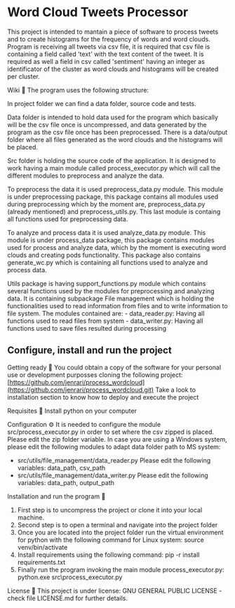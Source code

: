 # Word Cloud Tweets Processor
This project is intended to mantain a piece of software to process tweets and to create histograms for the frequency of words and word clouds.
Program is receiving all tweets via csv file, it is required that csv file is containing a field called 'text' with the text content of the tweet. 
It is required as well a field in csv called 'sentiment' having an integer as identificator of the cluster as word clouds and histograms will be
created per cluster.

Wiki 📖
The program uses the following structure:

In project folder we can find a data folder, source code and tests.

Data folder is intended to hold data used for the program which basically will be the csv file once is uncompressed, and data generated by the program as the csv file once has been preprocessed.
There is a data/output folder where all files generated as the word clouds and the histograms will be placed.

Src folder is holding the source code of the application. 
It is designed to work having a main module called process_executor.py which will call the different modules to preprocess and analyze the data.

To preprocess the data it is used preprocess_data.py module. This module is under preprocessing package, this package contains all modules used during preprocessing which by the moment are, preprocess_data.py (already mentioned) and preprocess_utils.py. This last module is containg all functions used for preprocessing data.

To analyze and process data it is used analyze_data.py module. This module is under process_data package, this package contains modules used for process and analyze data, which by the moment is executing word clouds and creating pods functionality. This package also contains generate_wc.py which is containing all functions used to analyze and process data.

Utils package is having support_functions.py module which contains several functions used by the modules for preprocessing and analyzing data.
It is containing subpackage File management which is holding the functionalities used to read information from files and to write information to file system. The modules contained are: 
      - data_reader.py: Having all functions used to read files from system
      - data_writer.py: Having all functions used to save files resulted during processing

## Configure, install and run the project
Getting ready 🚀
You could obtain a copy of the software for your personal use or development purposses cloning the following project: [https://github.com/jenrari/process_wordcloud](https://github.com/jenrari/process_wordcloud.git)
Take a look to installation section to know how to deploy and execute the project

Requisites 🔩
Install python on your computer


Configuration ⚙️
It is needed to configure the module src/process_executor.py in order to set where the csv zipped is placed. Please edit the zip folder variable.
In case you are using a Windows system, please edit the following modules to adapt data folder path to MS system:
- src/utils/file_management/data_reader.py
      Please edit the following variables: data_path, csv_path
- src/utils/file_management/data_writer.py
      Please edit the following variables: data_path, output_path


Installation and run the program 🔧
1. First step is to uncompress the project or clone it into your local machine.
2. Second step is to open a terminal and navigate into the project folder
3. Once you are located into the project folder run the virtual environment for python with the following command for Linux system: source venv/bin/activate
4. Install requirements using the following command: pip -r install requirements.txt
5. Finally run the program invoking the main module process_executor.py:
       python.exe src\process_executor.py


License 📄
This project is under license: GNU GENERAL PUBLIC LICENSE - check file LICENSE.md for further details.
